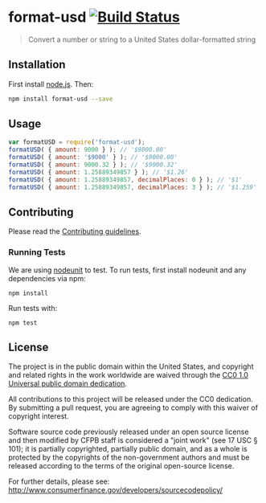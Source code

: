 # format-usd [![Build Status](https://secure.travis-ci.org/cfpb/format-usd.png?branch=master)](http://travis-ci.org/cfpb/format-usd)

> Convert a number or string to a United States dollar-formatted string

## Installation

First install [node.js](http://nodejs.org/). Then:

```sh
npm install format-usd --save
```

## Usage

```javascript
var formatUSD = require('format-usd');
formatUSD( { amount: 9000 } ); // '$9000.00'
formatUSD( { amount: '$9000' } ); // '$9000.00'
formatUSD( { amount: 9000.32 } ); // '$9000.32'
formatUSD( { amount: 1.25889349857 } ); // '$1.26'
formatUSD( { amount: 1.25889349857, decimalPlaces: 0 } ); // '$1'
formatUSD( { amount: 1.25889349857, decimalPlaces: 3 } ); // '$1.259'
```

## Contributing

Please read the [Contributing guidelines](CONTRIBUTING.md).

### Running Tests

We are using [nodeunit](https://github.com/caolan/nodeunit) to test. To run tests, first install nodeunit and any dependencies via npm:

```
npm install
```

Run tests with:

```
npm test
```

## License

The project is in the public domain within the United States, and
copyright and related rights in the work worldwide are waived through
the [CC0 1.0 Universal public domain dedication](http://creativecommons.org/publicdomain/zero/1.0/).

All contributions to this project will be released under the CC0
dedication. By submitting a pull request, you are agreeing to comply
with this waiver of copyright interest.

Software source code previously released under an open source license and then modified by CFPB staff is considered a "joint work" (see 17 USC § 101); it is partially copyrighted, partially public domain, and as a whole is protected by the copyrights of the non-government authors and must be released according to the terms of the original open-source license.

For further details, please see: http://www.consumerfinance.gov/developers/sourcecodepolicy/